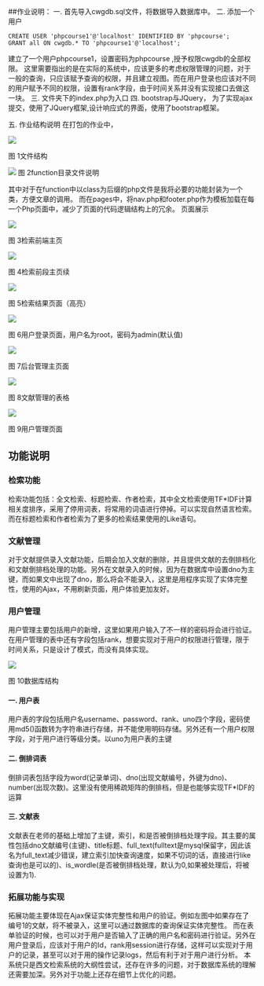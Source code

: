 ##作业说明：
一.	首先导入cwgdb.sql文件，将数据导入数据库中。
二.	添加一个用户
	
	CREATE USER 'phpcourse1'@'localhost' IDENTIFIED BY 'phpcourse';
	GRANT all ON cwgdb.* TO 'phpcourse1'@'localhost';

建立了一个用户phpcourse1，设置密码为phpcourse ,授予权限cwgdb的全部权限。
这里需要指出的是在实际的系统中，应该更多的考虑权限管理的问题，对于一般的查询，只应该赋予查询的权限，并且建立视图。而在用户登录也应该对不同的用户赋予不同的权限，设置有rank字段，由于时间关系并没有实现接口去做这一块。
三.	文件夹下的index.php为入口
四.	bootstrap与JQuery，
为了实现ajax提交，使用了JQuery框架,设计响应式的界面，使用了bootstrap框架。

五.	作业结构说明
在打包的作业中，

![](http://ww3.sinaimg.cn/mw690/8785ef6ejw1f37pyaxx4wj20q0061myo.jpg)

图 1文件结构

![](http://ww2.sinaimg.cn/mw690/8785ef6ejw1f37pynvxt4j20z7090tbn.jpg)
图 2function目录文件说明

其中对于在function中以class为后缀的php文件是我将必要的功能封装为一个类，方便文章的调用。
而在pages中，将nav.php和footer.php作为模板加载在每一个Php页面中，减少了页面的代码逻辑结构上的冗余。
页面展示
 
![](http://ww4.sinaimg.cn/mw690/8785ef6ejw1f37pz2e4imj21400p0qgw.jpg)

图 3检索前端主页

![](http://ww3.sinaimg.cn/mw690/8785ef6ejw1f37pzdt76sj21400lr41v.jpg)
 
图 4检索前段主页续

![](http://ww4.sinaimg.cn/mw690/8785ef6ejw1f37pzuatj8j21gs0jddla.jpg)

 图 5检索结果页面（高亮）

 ![](http://ww2.sinaimg.cn/mw690/8785ef6ejw1f37q03jd10j20z70i7ab8.jpg)
 
图 6用户登录页面，用户名为root，密码为admin(默认值)
 
![](http://ww3.sinaimg.cn/mw690/8785ef6ejw1f37q0ed7q8j20z70j2425.jpg)

图 7后台管理主页面
 
![](http://ww4.sinaimg.cn/mw690/8785ef6ejw1f37q0nvphyj20v10hkwhd.jpg)

图 8文献管理的表格
 
![](http://ww4.sinaimg.cn/mw690/8785ef6ejw1f37q0uciivj20x20iswhd.jpg)

图 9用户管理页面

## 功能说明
###	检索功能
检索功能包括：全文检索、标题检索、作者检索，其中全文检索使用TF*IDF计算相关度排序，采用了停用词表，将常用的词语进行停掉。可以实现自然语言检索。
而在标题检索和作者检索为了更多的检索结果使用的Like语句。
###	文献管理
对于文献提供录入文献功能，后期会加入文献的删除，并且提供文献的去倒排档化和文献倒排档处理的功能。另外在文献录入的时候，因为在数据库中设置dno为主键，而如果文中出现了dno，那么将会不能录入，这里是用程序实现了实体完整性，使用的Ajax，不用刷新页面，用户体验更加友好。
###	用户管理
用户管理主要包括用户的新增，这里如果用户输入了不一样的密码将会进行验证。
在用户管理的表中还有字段包括rank，想要实现对于用户的权限进行管理，限于时间关系，只是设计了模式，而没有具体实现。


![](http://ww4.sinaimg.cn/large/8785ef6ejw1f37q2ka28jj20pg0domz3.jpg)

 
图 10数据库结构

####	一.	用户表
用户表的字段包括用户名username、password、rank、uno四个字段，密码使用md5()函数转为字符串进行存储，并不能使用明码存储。另外还有一个用户权限字段，对于用户进行等级分类。以uno为用户表的主键
####	二.	倒排词表
倒排词表包括字段为word(记录单词)、dno(出现文献编号，外键为dno)、number(出现次数)。这里没有使用稀疏矩阵的倒排档，但是也能够实现TF*IDF的运算
####	三.	文献表
文献表在老师的基础上增加了主键，索引，和是否被倒排档处理字段。其主要的属性包括dno文献编号(主键)、title标题、full_text(fulltext是mysql保留字，因此该名为full_text减少错误，建立索引加快查询速度，如果不切词的话，直接进行like查询也是可以的)、is_wordle(是否被倒排档处理，默认为0,如果被处理后，将被设置为1).

###	拓展功能与实现
拓展功能主要体现在Ajax保证实体完整性和用户的验证。例如左图中如果存在了编号1的文献，将不被录入，这里可以通过数据库的查询保证实体完整性。
而在表单验证的时候，也可以对于用户是否输入了正确的用户名和密码进行验证。另外在用户登录后，应该对于用户的Id，rank用session进行存储，这样可以实现对于用户的记录，甚至可以对于用的操作记录logs，然后有利于对于用户进行分析。
本系统只是西文检索系统的大纲性尝试，还存在许多的问题，对于数据库系统的理解还需要加深。另外对于功能上还存在细节上优化的问题。

 
